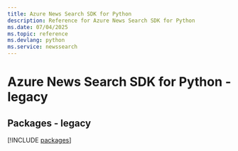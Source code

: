 ```yaml
---
title: Azure News Search SDK for Python
description: Reference for Azure News Search SDK for Python
ms.date: 07/04/2025
ms.topic: reference
ms.devlang: python
ms.service: newssearch
---
```

# Azure News Search SDK for Python - legacy
## Packages - legacy
[!INCLUDE [packages](news-search-index.md)]